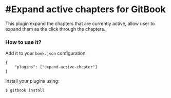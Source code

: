 #Expand active chapters for GitBook
==============

This plugin expand the chapters that are currently active, allow user to expand them as the click through the chapters.

### How to use it?

Add it to your `book.json` configuration:

```
{
    "plugins": ["expand-active-chapter"]
}
```

Install your plugins using:

```
$ gitbook install
```
